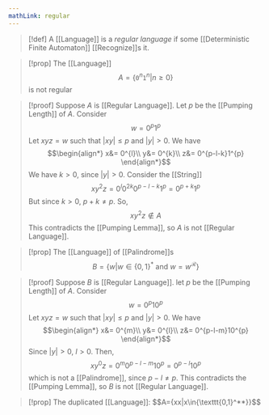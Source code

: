 ```yaml
---
mathLink: regular
---
```

>[!def]
>A [[Language]] is a *regular language* if some [[Deterministic Finite Automaton]] [[Recognize]]s it.

>[!prop]
>The [[Language]] $$A=\{\texttt{0}^{n}\texttt{1}^{n}|n≥0\}$$is not regular

>[!proof]
Suppose $A$ is [[Regular Language]]. Let $p$ be the [[Pumping Length]] of $A$. Consider $$w=0^{p}1^{p}$$Let $xyz=w$ such that $|xy|≤p$ and $|y|>0$. We have $$\begin{align*}
x&= 0^{l}\\
y&= 0^{k}\\
z&= 0^{p-l-k}1^{p}
\end{align*}$$We have $k>0$, since $|y|>0$. Consider the [[String]] $$xy^{2}z=0^{l}0^{2k}0^{p-l-k}1^{p}=0^{p+k}1^{p}$$But since $k>0$, $p+k\ne p$. So, $$xy^{2}z\notin A$$This contradicts the [[Pumping Lemma]], so $A$ is not [[Regular Language]].

>[!prop]
>The [[Language]] of [[Palindrome]]s $$B=\{w|w\in\{0,1\}^{*}\text{ and }w=w^\mathcal{R}\}$$

>[!proof]
Suppose $B$ is [[Regular Language]]. let $p$ be the [[Pumping Length]] of $A$. Consider $$w=0^{p}10^{p}$$Let $xyz=w$ such that $|xy|≤p$ and $|y|>0$. We have $$\begin{align*}
x&= 0^{m}\\
y&= 0^{l}\\
z&= 0^{p-l-m}10^{p}
\end{align*}$$Since $|y|>0$, $l>0$. Then, $$xy^{0}z= 0^{m}0^{p-l-m}10^{p}=0^{p-l}10^{p}$$which is not a [[Palindrome]], since $p-l≠p$. This contradicts the [[Pumping Lemma]], so $B$ is not [[Regular Language]].

>[!prop]
>The duplicated [[Language]]: $$A=\{xx|x\in\{\texttt{0,1}^**}}$$